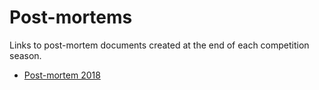 # Post-mortems

Links to post-mortem documents created at the end of each competition season.

* [Post-mortem 2018](https://docs.google.com/document/d/1b7WSVMEYRm1wuYOXSCQAvjVRRXBXW2-TBEzqS3-FNjE/edit?usp=sharing)
